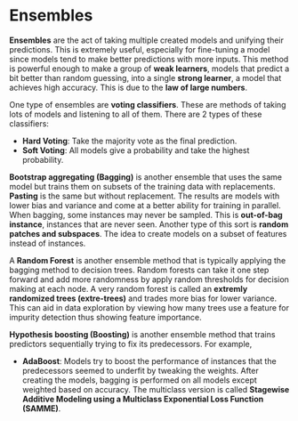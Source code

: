 # Ensembles

**Ensembles** are the act of taking multiple created models and unifying their predictions.  This is extremely useful, especially for fine-tuning a model since models tend to make better predictions with more inputs. This method is powerful enough to make a group of **weak learners**, models that predict a bit better than random guessing, into a single **strong learner**, a model that achieves high accuracy.  This is due to the **law of large numbers**.

One type of ensembles are **voting classifiers**.  These are methods of taking lots of models and listening to all of them.  There are 2 types of these classifiers:
- **Hard Voting**: Take the majority vote as the final prediction.
- **Soft Voting**: All models give a probability and take the highest probability.

**Bootstrap aggregating (Bagging)** is another ensemble that uses the same model but trains them on subsets of the training data with replacements.  **Pasting** is the same but without replacement.  The results are models with lower bias and variance and come at a better ability for training in parallel.  When bagging, some instances may never be sampled.  This is **out-of-bag instance**, instances that are never seen.  Another type of this sort is **random patches and subspaces**.  The idea to create models on a subset of features instead of instances.

A **Random Forest** is another ensemble method that is typically applying the bagging method to decision trees.  Random forests can take it one step forward and add more randomness by apply random thresholds for decision making at each node.  A very random forest is called an **extremly randomized trees (extre-trees)** and trades more bias for lower variance.  This can aid in data exploration by viewing how many trees use a feature for impurity detection thus showing feature importance.

**Hypothesis boosting (Boosting)** is another ensemble method that trains predictors sequentially trying to fix its predecessors.  For example,
- **AdaBoost**: Models try to boost the performance of instances that the predecessors seemed to underfit by tweaking the weights.  After creating the models, bagging is performed on all models except weighted based on accuracy.  The multiclass version is called **Stagewise Additive Modeling using a Multiclass Exponential Loss Function (SAMME)**.
